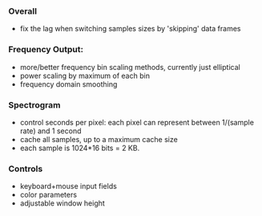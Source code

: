 ### Overall
* fix the lag when switching samples sizes by 'skipping' data frames

### Frequency Output:
* more/better frequency bin scaling methods, currently just elliptical
* power scaling by maximum of each bin
* frequency domain smoothing

### Spectrogram
* control seconds per pixel: each pixel can represent between 1/(sample rate) and 1 second
* cache all samples, up to a maximum cache size
* each sample is 1024*16 bits = 2 KB.

### Controls
* keyboard+mouse input fields
* color parameters
* adjustable window height
